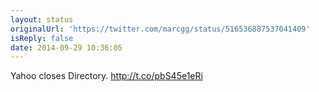 ```yaml
---
layout: status
originalUrl: 'https://twitter.com/marcgg/status/516536887537041409'
isReply: false
date: 2014-09-29 10:36:05
---
```


Yahoo closes Directory. http://t.co/pbS45e1eRi
